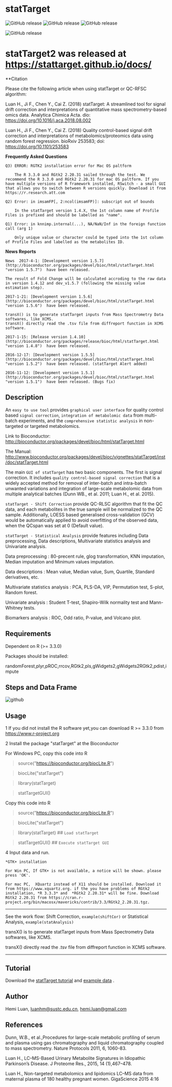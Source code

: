# statTarget 

![GitHub release](https://img.shields.io/badge/statTarget-Good-blue.svg)
![GitHub release](https://img.shields.io/badge/releases-v%201.6.0-yellow.svg)
![GitHub release](https://img.shields.io/badge/downloads-top%2020%25-green.svg)

![GitHub release](https://img.shields.io/badge/Dependents-R%203.3.0%20-brightgreen.svg)

statTarget2 was released at https://stattarget.github.io/docs/
==============

**Citation

Please cite the following article when using statTarget or QC-RFSC algorithm:

Luan H., Ji F., Chen Y., Cai Z. (2018) statTarget: A streamlined tool for signal drift correction and interpretations of quantitative mass spectrometry-based omics data. Analytica Chimica Acta. dio: https://doi.org/10.1016/j.aca.2018.08.002

Luan H., Ji F., Chen Y., Cai Z. (2018) Quality control-based signal drift correction and interpretations of metabolomics/proteomics data using random forest regression. bioRxiv 253583; doi: https://doi.org/10.1101/253583

**Frequently Asked Questions**
```
Q3) ERROR: RGTK2 installation error for Mac OS paltform

    The R 3.3.0 and RGtk2 2.20.31 sailed through the test. We recommend the R 3.3.0 and RGtk2 2.20.31 for mac OS paltform. If you have multiple versions of R framework installed, RSwitch - a small GUI that allows you to switch between R versions quickly. Download it from https://r.research.att.com

Q2) Error: in imsamFP[, 2:ncol(imsamFP)]: subscript out of bounds

    In the statTarget version 1.4.X, the 1st column name of Profile Files is prefixed and should be labelled as "name".

Q1) Error: in knnimp.internal(...), NA/NaN/Inf in the foreign function call (arg 1)

    Only unique value or character could be typed into the 1st column of Profile Files and labelled as the metabolites ID.

```
**News Reports**
```
News  2017-4-1: [Development version 1.5.7] (http://bioconductor.org/packages/devel/bioc/html/statTarget.html "version 1.5.7")  have been released.

The result of Fold Change will be calculated accroding to the raw data in version 1.4.12 and dev_v1.5.7 (following the missing value estimation step).

2017-1-21: [Development version 1.5.6] (http://bioconductor.org/packages/devel/bioc/html/statTarget.html "version 1.5.6")  have been released.

transX() is to generate statTarget inputs from Mass Spectrometry Data softwares, like XCMS.
transX() directly read the .tsv file from diffreport function in XCMS software.

2017-1-15: [Release version 1.4.10] (http://bioconductor.org/packages/release/bioc/html/statTarget.html "version 1.4.8")  have been released.

2016-12-17: [Development version 1.5.5] (http://bioconductor.org/packages/devel/bioc/html/statTarget.html "version 1.5.2")  have been released. (statTarget Alert added)

2016-11-12: [Development version 1.5.1] (http://bioconductor.org/packages/devel/bioc/html/statTarget.html "version 1.5.1")  have been released. (Bugs fix)
```
Description
-----------------

An `easy to use tool` provides `graphical user interface` for quality control based `signal correction`, `integration of metabolomic data` from multi-batch experiments, and the `comprehensive statistic analysis` in non-targeted or targeted metabolomics.


Link to Bioconductor: http://bioconductor.org/packages/devel/bioc/html/statTarget.html

The Manual: http://www.bioconductor.org/packages/devel/bioc/vignettes/statTarget/inst/doc/statTarget.html

The main `GUI of statTarget` has two basic components. The first is signal correction. It includes `quality control-based signal correction` that is a widely accepted method for removal of inter-batch and intra-batch unwanted variations and integration of large-scale metabolomic data from multiple analytical batches (Dunn WB., et al. 2011; Luan H., et al. 2015).

`statTarget - Shift Correction` provide QC-RLSC algorithm that fit the QC data, and each metabolites in the true sample will be normalized to the QC sample. Additionally, LOESS based generalised cross-validation (GCV) would be automatically applied to avoid overfitting of the observed data, when the QCspan was set at 0 (Default value).

`statTarget - Statistical Analysis` provide features including Data preprocessing, Data descriptions, Multivariate statistics analysis and Univariate analysis.


Data preprocessing : 80-precent rule, glog transformation, KNN imputation, Median imputation and Minimum values imputation.


Data descriptions : Mean value, Median value, Sum, Quartile, Standard derivatives, etc.


Multivariate statistics analysis : PCA, PLS-DA, VIP, Permutation test, S-plot, Random forest.


Univariate analysis : Student T-test, Shapiro-Wilk normality test and Mann-Whitney tests. 


Biomarkers analysis : ROC, Odd ratio, P-value, and Volcano plot.
 

Requirements
-----------------

Dependent on R (>= 3.3.0)

Packages should be installed:

randomForest,plyr,pROC,rrcov,RGtk2,pls,gWidgets2,gWidgets2RGtk2,pdist,impute

Steps and Data Frame
-----------------
![github](https://github.com/13479776/Picture/blob/master/statTarget.png "13479776")

Usage
-----------------

1 If you did not install the R software yet,you can download R >= 3.3.0  from https://www.r-project.org

2 Install the package "statTarget" at the Bioconductor
 
  For Windows PC, copy this code into R 
  
  > source("https://bioconductor.org/biocLite.R") 
  
  > biocLite("statTarget")
  
  > library(statTarget) 
    
  > statTargetGUI() 
    
  
  Copy this code into R
  
  > source("https://bioconductor.org/biocLite.R")
  
  > biocLite("statTarget")
  
  > library(statTarget)  ## `Load statTarget`
  
  > statTargetGUI()  ## `Execute statTarget GUI` 
  

4 Input data and run. 



    *GTK+ installation
  
    For Win PC, If GTK+ is not available, a notice will be shown. please press 'OK'.
  
    For mac PC,  XQuartz instead of X11 should be installed. Download it from https://www.xquartz.org. if the you have problems of RGtk2 installation, *R 3.3.3* and  *RGtk2 2.20.31* will be fine. Download RGtk2 2.20.31 from https://cran.r-project.org/bin/macosx/mavericks/contrib/3.3/RGtk2_2.20.31.tgz.
  

***
See the work flow: Shift Correction, `example(shiftCor)` or Statistical Analysis, `example(statAnalysis)`


transX() is to generate statTarget inputs from Mass Spectrometry Data softwares, like XCMS.


transX() directly read the .tsv file from diffreport function in XCMS software.
***


Tutorial
-----------------

Download the [statTarget tutorial](https://raw.githubusercontent.com/13479776/Picture/master/%20statTarget_tutorial%20.pptx "statTarget tutorial .pptx") and [example data](https://github.com/13479776/Picture/blob/master/Data_example.zip "Data_example.zip") .


Author
-----------------

Hemi Luan, luanhm@sustc.edu.cn, hemi.luan@gmail.com


References
-----------------
Dunn, W.B., et al.,Procedures for large-scale metabolic profiling of serum and plasma using gas chromatography and liquid chromatography coupled to mass spectrometry. Nature Protocols 2011, 6, 1060-83.

Luan H., LC–MS-Based Urinary Metabolite Signatures in Idiopathic Parkinson’s Disease. J Proteome Res., 2015, 14 (1),467–478.

Luan H., Non-targeted metabolomics and lipidomics LC–MS data from maternal plasma of 180 healthy pregnant women. GigaScience 2015 4:16
